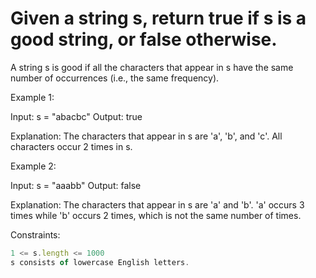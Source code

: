 # Given a string s, return true if s is a good string, or false otherwise.

A string s is good if all the characters that appear in s have the same number of occurrences (i.e., the same frequency).

 

Example 1:

Input: s = "abacbc"
Output: true

Explanation: The characters that appear in s are 'a', 'b', and 'c'. All characters occur 2 times in s.


Example 2:

Input: s = "aaabb"
Output: false

Explanation: The characters that appear in s are 'a' and 'b'.
'a' occurs 3 times while 'b' occurs 2 times, which is not the same number of times.
 

Constraints:
```js
1 <= s.length <= 1000
s consists of lowercase English letters.